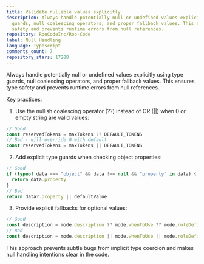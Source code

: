 ```yaml
---
title: Validate nullable values explicitly
description: Always handle potentially null or undefined values explicitly using type
  guards, null coalescing operators, and proper fallback values. This ensures type
  safety and prevents runtime errors from null references.
repository: RooCodeInc/Roo-Code
label: Null Handling
language: Typescript
comments_count: 7
repository_stars: 17288
---
```


Always handle potentially null or undefined values explicitly using type guards, null coalescing operators, and proper fallback values. This ensures type safety and prevents runtime errors from null references.

Key practices:
1. Use the nullish coalescing operator (??) instead of OR (||) when 0 or empty string are valid values:
```typescript
// Good
const reservedTokens = maxTokens ?? DEFAULT_TOKENS
// Bad - will override 0 with default
const reservedTokens = maxTokens || DEFAULT_TOKENS
```

2. Add explicit type guards when checking object properties:
```typescript
// Good
if (typeof data === "object" && data !== null && "property" in data) {
  return data.property
}
// Bad
return data?.property || defaultValue
```

3. Provide explicit fallbacks for optional values:
```typescript
// Good
const description = mode.description ?? mode.whenToUse ?? mode.roleDefinition ?? ''
// Bad
const description = mode.description || mode.whenToUse || mode.roleDefinition
```

This approach prevents subtle bugs from implicit type coercion and makes null handling intentions clear in the code.